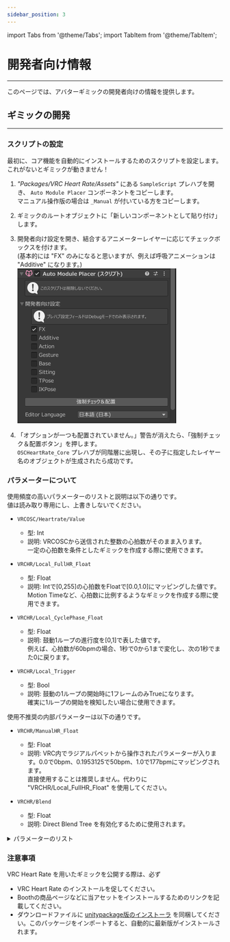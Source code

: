 ```yaml
---
sidebar_position: 3
---
```


import Tabs from '@theme/Tabs';
import TabItem from '@theme/TabItem';

# 開発者向け情報
---

このページでは、アバターギミックの開発者向けの情報を提供します。

## ギミックの開発
---

### スクリプトの設定
最初に、コア機能を自動的にインストールするためのスクリプトを設定します。これがないとギミックが動きません！  
1. *"Packages/VRC Heart Rate/Assets"* にある `SampleScript` プレハブを開き、 `Auto Module Placer` コンポーネントをコピーします。  
    マニュアル操作版の場合は `_Manual` が付いている方をコピーします。

1. ギミックのルートオブジェクトに「新しいコンポーネントとして貼り付け」します。

1. 開発者向け設定を開き、結合するアニメーターレイヤーに応じてチェックボックスを付けます。  
    (基本的には "FX" のみになると思いますが、例えば呼吸アニメーションは "Additive" になります。)
    ![AutoModulePlacer](contents/auto-module-placer.png)

1. 「オプションが一つも配置されていません。」警告が消えたら、「強制チェック＆配置ボタン」を押します。  
    `OSCHeartRate_Core` プレハブが同階層に出現し、その子に指定したレイヤー名のオブジェクトが生成されたら成功です。

### パラメーターについて
使用頻度の高いパラメーターのリストと説明は以下の通りです。  
値は読み取り専用にし、上書きしないでください。

- `VRCOSC/Heartrate/Value`
  - 型: Int
  - 説明: VRCOSCから送信された整数の心拍数がそのまま入ります。  
    一定の心拍数を条件としたギミックを作成する際に使用できます。

- `VRCHR/Local_FullHR_Float`
  - 型: Float
  - 説明: Intで[0,255]の心拍数をFloatで[0.0,1.0]にマッピングした値です。  
    Motion Timeなど、心拍数に比例するようなギミックを作成する際に使用できます。

- `VRCHR/Local_CyclePhase_Float`
  - 型: Float
  - 説明: 鼓動1ループの進行度を[0,1]で表した値です。  
    例えば、心拍数が60bpmの場合、1秒で0から1まで変化し、次の1秒でまた0に戻ります。

- `VRCHR/Local_Trigger`
  - 型: Bool
  - 説明: 鼓動の1ループの開始時に1フレームのみTrueになります。  
    確実に1ループの開始を検知したい場合に使用できます。

使用不推奨の内部パラメーターは以下の通りです。

- `VRCHR/ManualHR_Float`
  - 型: Float
  - 説明: VRC内でラジアルパペットから操作されたパラメーターが入ります。0.0で0bpm、0.1953125で50bpm、1.0で177bpmにマッピングされます。  
    直接使用することは推奨しません。代わりに "VRCHR/Local_FullHR_Float" を使用してください。

- `VRCHR/Blend`
  - 型: Float
  - 説明: Direct Blend Tree を有効化するために使用されます。

<details>
<summary>パラメーターのリスト</summary>

*"Packages/VRC Heart Rate/Assets/Prefabs"* にある `VRCHeartRate_Core` のプレハブに、完全なパラメーターのリストがあります。
<Tabs>
    <TabItem value="osc-default" label="OSC（デフォルト）">
    ![Parameters_OSC_Default](contents/parameters-osc-default.png)
    </TabItem>
    <TabItem value="osc-reduced" label="OSC（パラメーター数削減）">
    ![Parameters_OSC_Reduced](contents/parameters-osc-reduced.png)
    </TabItem>
    <TabItem value="manual" label="マニュアル">
    ![Parameters_Manual](contents/parameters-manual.png)
    </TabItem>

</Tabs>


</details>

### 注意事項
VRC Heart Rate を用いたギミックを公開する際は、必ず
- VRC Heart Rate のインストールを促してください。
- Boothの商品ページなどに当アセットをインストールするためのリンクを記載してください。
- ダウンロードファイルに [unitypackage版のインストーラ](/file/VRC%20Heart%20Rate%20Installer.unitypackage) を同梱してください。このパッケージをインポートすると、自動的に最新版がインストールされます。